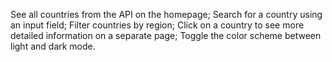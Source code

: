 See all countries from the API on the homepage;
Search for a country using an input field;
Filter countries by region;
Click on a country to see more detailed information on a separate page;
Toggle the color scheme between light and dark mode.
